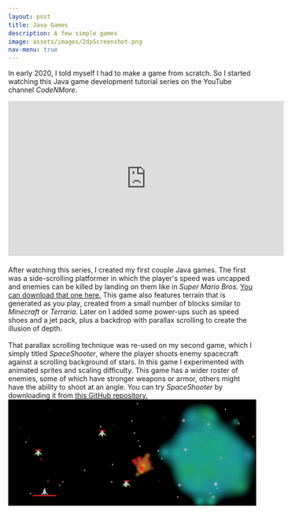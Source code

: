```yaml
---
layout: post
title: Java Games
description: A few simple games
image: assets/images/2dpScreenshot.png
nav-menu: true
---
```

In early 2020, I told myself I had to make a game from scratch. So I started watching this Java game development tutorial series on the YouTube channel <i>CodeNMore</i>.
<center><div class="video"><iframe width="560" height="315" src="https://www.youtube.com/embed/videoseries?list=PLah6faXAgguMnTBs3JnEJY0shAc18XYQZ" title="YouTube video player" frameborder="0" allow="accelerometer; autoplay; clipboard-write; encrypted-media; gyroscope; picture-in-picture" allowfullscreen></iframe></div></center>
<br>
After watching this series, I created my first couple Java games. The first was a side-scrolling platformer in which the player's speed was uncapped and enemies can be killed by landing on them like in <i>Super Mario Bros.</i> <a href="https://github.com/sudological/2DPlatformer/releases">You can download that one here.</a> This game also features terrain that is generated as you play, created from a small number of blocks similar to <i>Minecraft</i> or <i>Terraria</i>. Later on I added some power-ups such as speed shoes and a jet pack, plus a backdrop with parallax scrolling to create the illusion of depth.
<br><br>
That parallax scrolling technique was re-used on my second game, which I simply titled <i>SpaceShooter</i>, where the player shoots enemy spacecraft against a scrolling background of stars. In this game I experimented with animated sprites and scaling difficulty. This game has a wider roster of enemies, some of which have stronger weapons or armor, others might have the ability to shoot at an angle. You can try <i>SpaceShooter</i> by downloading it from <a href="https://github.com/sudological/SpaceShooter/releases">this GitHub repository.</a>
<img src="assets/images/ssScreenshot2.png">